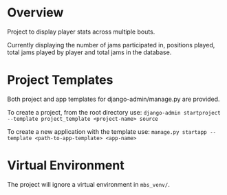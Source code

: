 # Overview
Project to display player stats across multiple bouts.

Currently displaying the number of jams participated in, positions played, total
jams played by player and total jams in the database.

# Project Templates
Both project and app templates for django-admin/manage.py are provided.

To create a project, from the root directory use:
`django-admin startproject --template project_template <project-name> source`

To create a new application with the template use:
`manage.py startapp --template <path-to-app-template> <app-name>`

# Virtual Environment
The project will ignore a virtual environment in `mbs_venv/`. 
